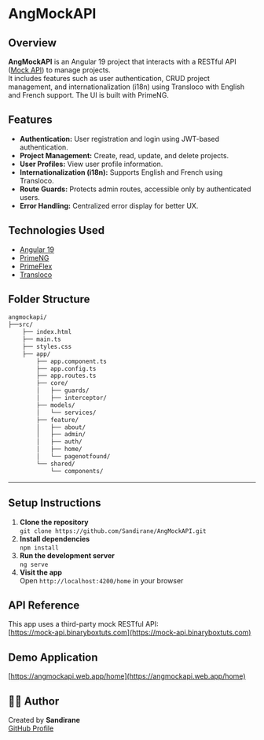 # AngMockAPI

## Overview

**AngMockAPI** is an Angular 19 project that interacts with a RESTful API ([Mock API](https://mock-api.binaryboxtuts.com/)) to manage projects.  
It includes features such as user authentication, CRUD project management, and internationalization (i18n) using Transloco with English and French support. The UI is built with PrimeNG.

## Features

- **Authentication:** User registration and login using JWT-based authentication.
- **Project Management:** Create, read, update, and delete projects.
- **User Profiles:** View user profile information.
- **Internationalization (i18n):** Supports English and French using Transloco.
- **Route Guards:** Protects admin routes, accessible only by authenticated users.
- **Error Handling:** Centralized error display for better UX.

## Technologies Used

- [Angular 19](https://angular.io/)
- [PrimeNG](https://www.primefaces.org/primeng/)
- [PrimeFlex](https://www.primefaces.org/primeflex/)
- [Transloco](https://ngneat.github.io/transloco/) 

## Folder Structure
```txt
angmockapi/
├──src/
	├── index.html
	├── main.ts
	├── styles.css
	├── app/
		├── app.component.ts
		├── app.config.ts
		├── app.routes.ts
		├── core/
		│   ├── guards/
		│   ├── interceptor/
		├── models/
		│   └── services/
		├── feature/
		│   ├── about/
		│   ├── admin/
		│   ├── auth/
		│   ├── home/
		│   └── pagenotfound/
		└── shared/
			└── components/

```

---

## Setup Instructions

1. **Clone the repository**  
   `git clone https://github.com/Sandirane/AngMockAPI.git`
2. **Install dependencies**  
   `npm install`
3. **Run the development server**  
   `ng serve`
4. **Visit the app**  
   Open `http://localhost:4200/home` in your browser

## API Reference

This app uses a third-party mock RESTful API:  
[https://mock-api.binaryboxtuts.com](https://mock-api.binaryboxtuts.com)

## Demo Application

[https://angmockapi.web.app/home](https://angmockapi.web.app/home)

## 🧑‍💻 Author

Created by **Sandirane**  
[GitHub Profile](https://github.com/Sandirane)
